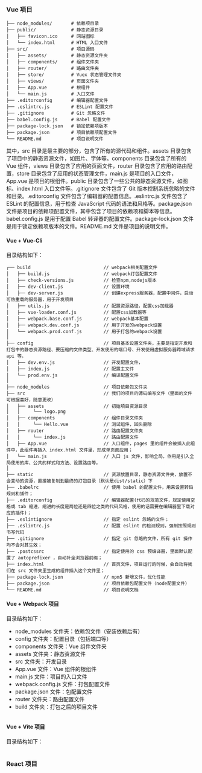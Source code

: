 <!--
 * @Author: Shu Binqi
 * @Date: 2023-03-06 22:09:09
 * @LastEditors: Shu Binqi
 * @LastEditTime: 2023-03-27 22:12:31
 * @Description: 项目目录结构
 * @Version: 1.0.0
 * @FilePath: \interviewQuestions\Project\目录结构.md
-->

### Vue 项目

```
├── node_modules/       # 依赖项目录
├── public/             # 静态资源目录
│   ├── favicon.ico     # 网站图标
│   └── index.html      # HTML 入口文件
├── src/                # 项目源码
│   ├── assets/         # 静态资源文件夹
│   ├── components/     # 组件文件夹
│   ├── router/         # 路由文件夹
│   ├── store/          # Vuex 状态管理文件夹
│   ├── views/          # 页面文件夹
│   ├── App.vue         # 根组件
│   └── main.js         # 入口文件
├── .editorconfig       # 编辑器配置文件
├── .eslintrc.js        # ESLint 配置文件
├── .gitignore          # Git 忽略文件
├── babel.config.js     # Babel 配置文件
├── package-lock.json   # 锁定依赖项版本
├── package.json        # 项目依赖项配置文件
└── README.md           # 项目说明文件
```

其中，src 目录是最主要的部分，包含了所有的源代码和组件。assets 目录包含了项目中的静态资源文件，如图片、字体等。components 目录包含了所有的 Vue 组件，views 目录包含了应用的页面文件，router 目录包含了应用的路由配置，store 目录包含了应用的状态管理文件，main.js 是项目的入口文件，App.vue 是项目的根组件。public 目录包含了一些公共的静态资源文件，如图标、index.html 入口文件等。.gitignore 文件包含了 Git 版本控制系统忽略的文件和目录。.editorconfig 文件包含了编辑器的配置信息。.eslintrc.js 文件包含了 ESLint 的配置信息，用于检查 JavaScript 代码的语法和风格等。package.json 文件是项目的依赖项配置文件，其中包含了项目的依赖项和脚本等信息。babel.config.js 是用于配置 Babel 转译器的配置文件。package-lock.json 文件是用于锁定依赖项版本的文件。README.md 文件是项目的说明文件。

#### Vue + Vue-Cli

目录结构如下：

```
┌── build                           // webpack相关配置文件
│   ├── build.js                    // webpack打包配置文件
│   ├── check-versions.js           // 检查npm,nodejs版本
│   ├── dev-client.js               // 设置环境
│   ├── dev-server.js               // 创建express服务器，配置中间件，启动可热重载的服务器，用于开发项目
│   ├── utils.js                    // 配置资源路径，配置css加载器
│   ├── vue-loader.conf.js          // 配置css加载器等
│   ├── webpack.base.conf.js        // webpack基本配置
│   ├── webpack.dev.conf.js         // 用于开发的webpack设置
│   └── webpack.prod.conf.js        // 用于打包的webpack设置
│
├── config                          // 项目基本设置文件夹，主要是指定开发和打包中的静态资源路径、要压缩的文件类型、开发使用的端口号、开发使用虚拟服务器跨域请求 api 等。
│   ├── dev.env.js                  // 开发配置文件，
│   ├── index.js                    // 配置主文件
│   └── prod.env.js                 // 编译配置文件
│
├── node_modules                    // 项目依赖包文件夹
├── src                             // 我们的项目的源码编写文件（里面的文件可根据喜好，随意更改）
│   ├── assets                      // 初始项目资源目录
│   │     └── logo.png
│   ├── components                  // 组件目录文件夹
│   │     └── Hello.vue             // 测试组件，回头删除
│   ├── router                      // 路由配置文件夹
│   │     └── index.js              // 路由配置文件
│   ├── App.vue                     // 入口组件，pages 里的组件会被插入此组件中，此组件再插入 index.html 文件里，形成单页面应用；
│   └── main.js                     // 入口 js 文件，影响全局，作用是引入全局使用的库、公共的样式和方法、设置路由等。
│
├── static                          // 资源放置目录，静态资源文件夹，放置不会变动的资源，直接被复制到最终的打包目录（默认是dist/static）下
├── .babelrc                        // 使用 babel 的配置文件，用来设置转码规则和插件；
├── .editorconfig                   // 编辑器配置(代码的规范文件，规定使用空格或 tab 缩进，缩进的长度是两位还是四位之类的代码风格，使用的话需要在编辑器里下载对应的插件)；
├── .eslintignore                   // 指定 eslint 忽略的文件；
├── .eslintrc.js                    // 配置 eslint 的检测规则，强制按照规则书写代码
├── .gitignore                      // 指定 git 忽略的文件，所有 git 操作均不会对其生效；
├── .postcssrc                      // 指定使用的 css 预编译器，里面默认配置了 autoprefixer ，自动补全浏览器前缀；
├── index.html                      // 首页文件，项目运行的时候，会自动将我们在 src 文件夹里生成的组件插入这个文件里；
├── package-lock.json               // npm5 新增文件，优化性能
├── package.json                    // 项目依赖包配置文件（node配置文件）
└── README.md                       // 项目说明文档
```

#### Vue + Webpack 项目

目录结构如下：

- node_modules 文件夹：依赖包文件（安装依赖后有）
- config 文件夹：配置目录（包括端口等）
- components 文件夹：Vue 组件文件夹
- assets 文件夹：静态资源文件
- src 文件夹：开发目录
- App.vue 文件：Vue 组件的根组件
- main.js 文件：项目的入口文件
- webpack.config.js 文件：打包配置文件
- package.json 文件：包配置文件
- router 文件夹：路由配置文件
- build 文件夹：打包之后的项目文件

```

```

#### Vue + Vite 项目

目录结构如下：

```

```

### React 项目
